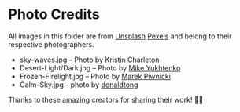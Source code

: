 # Photo Credits

All images in this folder are from [Unsplash](https://unsplash.com) [Pexels](https://www.pexels.com/) and belong to their respective photographers.

- sky-waves.jpg – Photo by [Kristin Charleton](https://unsplash.com/@kristincharleton)
- Desert-Light/Dark.jpg – Photo by [Mike Yukhtenko](https://unsplash.com/@yamaicle)
- Frozen-Firelight.jpg – Photo by [Marek Piwnicki](https://unsplash.com/@marekpiwnicki)
- Calm-Sky.jpg - photo by [donaldtong](https://www.pexels.com/@donaldtong94/)

Thanks to these amazing creators for sharing their work! 🙏✨
